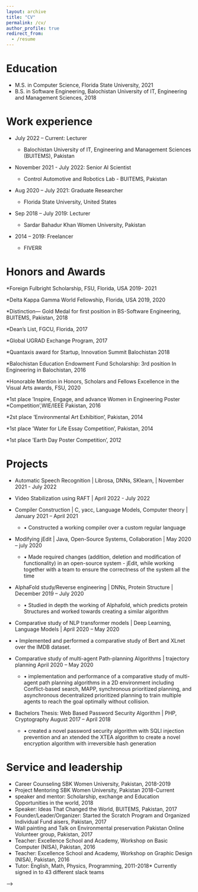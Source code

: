 ```yaml
---
layout: archive
title: "CV"
permalink: /cv/
author_profile: true
redirect_from:
  - /resume
---
```



Education
======
* M.S. in Computer Science, Florida State University, 2021
* B.S. in Software Engineering, Balochistan University of IT, Engineering and Management Sciences, 2018




Work experience
======
* July 2022 – Current: Lecturer
  * Balochistan University of IT, Engineering and Management Sciences (BUITEMS), Pakistan

* November 2021 - July 2022: Senior AI Scientist
  * Control Automotive and Robotics Lab - BUITEMS, Pakistan


* Aug 2020 – July 2021: Graduate Researcher
  * Florida State University, United States

* Sep 2018 – July 2019: Lecturer
  * Sardar Bahadur Khan Women University, Pakistan

* 2014 –  2019: Freelancer
  * FIVERR
 
Honors and Awards
======
*Foreign Fulbright Scholarship, FSU, Florida, USA 2019- 2021

*Delta Kappa Gamma World Fellowship, Florida, USA 2019, 2020

*Distinction— Gold Medal for first position in BS-Software Engineering, BUITEMS, Pakistan, 2018

*Dean’s List, FGCU, Florida, 2017

*Global UGRAD Exchange Program, 2017

*Quantaxis award for Startup, Innovation Summit Balochistan 2018

*Balochistan Education Endowment Fund Scholarship: 3rd position In Engineering in Balochistan, 2016

*Honorable Mention in Honors, Scholars and Fellows Excellence in the Visual Arts awards, FSU, 2020

*1st place ’Inspire, Engage, and advance Women in Engineering Poster *Competition’,WIE/IEEE Pakistan, 2016

*2st place ’Environmental Art Exhibition’, Pakistan, 2014

*1st place ’Water for Life Essay Competition’, Pakistan, 2014

*1st place ’Earth Day Poster Competition’, 2012

Projects
======
* Automatic Speech Recognition | Librosa, DNNs, SKlearn, | November 2021 - July 2022

* Video Stabilization using RAFT | April 2022 - July 2022

 * Compiler Construction | C, yacc, Language Models, Computer theory | January 2021 – April 2021
    * • Constructed a working compiler over a custom regular language

* Modifying jEdit | Java, Open-Source Systems, Collaboration | May 2020 – july 2020
  * • Made required changes (addition, deletion and modification of functionality) in an open-source system - jEdit, while working together with a team to ensure the correctness of the system all the time
  
* AlphaFold study/Reverse engineering | DNNs, Protein Structure | December 2019 – July 2020
  * • Studied in depth the working of Alphafold, which predicts protein Structures and worked towards creating a similar algorithm

* Comparative study of NLP transformer models | Deep Learning, Language Models | April 2020 – May 2020
 * • Implemented and performed a comparative study of Bert and XLnet over the IMDB dataset.

* Comparative study of multi-agent Path-planning Algorithms | trajectory planning April 2020 – May 2020
  * • implementation and performance of a comparative study of multi-agent path planning algorithms in a 2D environment including Conflict-based search, MAPP, synchronous prioritized planning, and asynchronous decentralized prioritized planning to train multiple agents to reach the goal optimally without collision.

* Bachelors Thesis: Web Based Password Security Algorithm | PHP, Cryptography August 2017 – April 2018
  * • created a novel password security algorithm with SQLI injection prevention and an  xtended the XTEA algorithm to create a novel encryption algorithm with irreversible hash generation
  
  
Service and leadership
======
* Career Counseling SBK Women University, Pakistan, 2018-2019
* Project Mentoring SBK Women University, Pakistan 2018-Current
* speaker and mentor: Scholarship, exchange and Education Opportunities in the world, 2018
* Speaker: Ideas That Changed the World, BUITEMS, Pakistan, 2017
* Founder/Leader/Organizer: Started the Scratch Program and Organized Individual Fund aisers, Pakistan, 2017
* Wall painting and Talk on Environmental preservation Pakistan Online Volunteer group, Pakistan, 2017
* Teacher: Excellence School and Academy, Workshop on Basic Computer (NISA), Pakistan, 2016
* Teacher: Excellence School and Academy, Workshop on Graphic Design (NISA), Pakistan, 2016
* Tutor: English, Math, Physics, Programming, 2011-2018* Currently signed in to 43 different slack teams

-->
